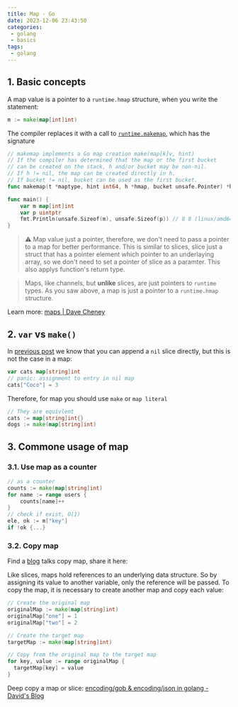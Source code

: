 ```yaml
---
title: Map - Go
date: 2023-12-06 23:43:50
categories:
 - golang
 - basics
tags:
 - golang
---
```


## 1. Basic concepts

A map value is a pointer to a `runtime.hmap` structure, when you write the statement:

```go
m := make(map[int]int)
```

The compiler replaces it with a call to [`runtime.makemap`](https://golang.org/src/runtime/hashmap.go#L222), which has the signature

```go
// makemap implements a Go map creation make(map[k]v, hint)
// If the compiler has determined that the map or the first bucket
// can be created on the stack, h and/or bucket may be non-nil.
// If h != nil, the map can be created directly in h.
// If bucket != nil, bucket can be used as the first bucket.
func makemap(t *maptype, hint int64, h *hmap, bucket unsafe.Pointer) *hmap
```

```go
func main() {
	var m map[int]int
	var p uintptr
	fmt.Println(unsafe.Sizeof(m), unsafe.Sizeof(p)) // 8 8 (linux/amd64)
}
```

> ⚠️ Map value just a pointer, therefore, we don't need to pass a pointer to a map for better performance. This is similar to slices, slice just a struct that has a pointer element which pointer to an underlaying array, so we don't need to set a pointer of slice as a paramter. This also applys function's return type. 

> Maps, like channels, but **unlike** slices, are just pointers to `runtime` types. As you saw above, a map is just a pointer to a `runtime.hmap` structure.  

Learn more: [maps | Dave Cheney](https://dave.cheney.net/tag/maps)

## 2. `var` vs `make()`

In [previous post](https://davidzhu.xyz/post/golang/basics/003-array-slice/) we know that you can append a `nil` slice directly, but this is not the case in a map:

```go
var cats map[string]int
// panic: assignment to entry in nil map
cats["Coco"] = 3
```

Therefore, for map you should use `make` or `map literal`

```go
// They are equivlent
cats := map[string]int{}
dogs := make(map[string]int)
```

## 3. Commone usage of map

### 3.1. Use map as a counter

```go
// as a counter
counts := make(map[string]int)
for name := range users {
	counts[name]++
}
// check if exist, O(1)
ele, ok := m["key"]
if !ok {...}
```

### 3.2. Copy map

Find a [blog](https://web.archive.org/web/20171006194258/https://stackoverflow.com/documentation/go/732/maps/9834/copy-a-map#t=20171006194258443316) talks copy map, share it here:

Like slices, maps hold references to an underlying data structure. So by assigning its value to another variable, only the reference will be passed. To copy the map, it is necessary to create another map and copy each value:

```go
// Create the original map
originalMap := make(map[string]int)
originalMap["one"] = 1
originalMap["two"] = 2

// Create the target map
targetMap := make(map[string]int)

// Copy from the original map to the target map
for key, value := range originalMap {
  targetMap[key] = value
}
```

Deep copy a map or slice: [encoding/gob & encoding/json in golang - David's Blog](https://shaowenzhu.top/post/golang/basics/014-gob-json-encoding/#24-values-are-flattened)

